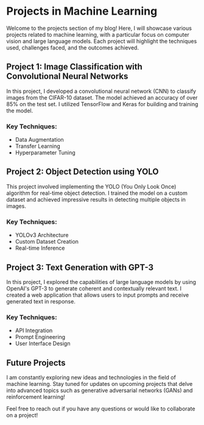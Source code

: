 # Projects in Machine Learning

Welcome to the projects section of my blog! Here, I will showcase various projects related to machine learning, with a particular focus on computer vision and large language models. Each project will highlight the techniques used, challenges faced, and the outcomes achieved.

## Project 1: Image Classification with Convolutional Neural Networks

In this project, I developed a convolutional neural network (CNN) to classify images from the CIFAR-10 dataset. The model achieved an accuracy of over 85% on the test set. I utilized TensorFlow and Keras for building and training the model.

### Key Techniques:
- Data Augmentation
- Transfer Learning
- Hyperparameter Tuning

## Project 2: Object Detection using YOLO

This project involved implementing the YOLO (You Only Look Once) algorithm for real-time object detection. I trained the model on a custom dataset and achieved impressive results in detecting multiple objects in images.

### Key Techniques:
- YOLOv3 Architecture
- Custom Dataset Creation
- Real-time Inference

## Project 3: Text Generation with GPT-3

In this project, I explored the capabilities of large language models by using OpenAI's GPT-3 to generate coherent and contextually relevant text. I created a web application that allows users to input prompts and receive generated text in response.

### Key Techniques:
- API Integration
- Prompt Engineering
- User Interface Design

## Future Projects

I am constantly exploring new ideas and technologies in the field of machine learning. Stay tuned for updates on upcoming projects that delve into advanced topics such as generative adversarial networks (GANs) and reinforcement learning!

Feel free to reach out if you have any questions or would like to collaborate on a project!